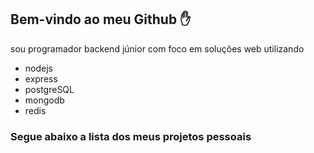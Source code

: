 ## Bem-vindo ao meu Github :raised_hand:

sou programador backend júnior 
com foco em soluções web utilizando
* nodejs
* express
* postgreSQL
* mongodb
* redis

### Segue abaixo a lista dos meus projetos pessoais
